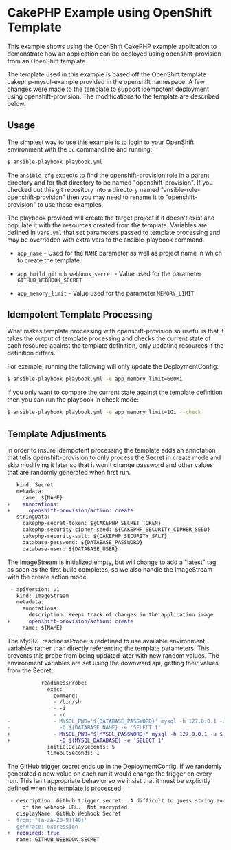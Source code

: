 # CakePHP Example using OpenShift Template

This example shows using the OpenShift CakePHP example application to
demonstrate how an application can be deployed using openshift-provision from
an OpenShift template.

The template used in this example is based off the OpenShift template
cakephp-mysql-example provided in the openshift namespace. A few changes were
made to the template to support idempotent deployment using
openshift-provision. The modifications to the template are described below.

## Usage

The simplest way to use this example is to login to your OpenShift environment
with the `oc` commandline and running:

```bash
$ ansible-playbook playbook.yml
```

The `ansible.cfg` expects to find the openshift-provision role in a parent
directory and for that directory to be named "openshift-provision". If you
checked out this git repository into a directory named
"ansible-role-openshift-provision" then you may need to rename it to
"openshift-provision" to use these examples.

The playbook provided will create the target project if it doesn't exist
and populate it with the resources created from the template. Variables are
defined in `vars.yml` that set parameters passed to template processing and
may be overridden with extra vars to the ansible-playbook command.

* `app_name` - Used for the `NAME` parameter as well as project name in which to
  create the template.

* `app_build_github_webhook_secret` - Value used for the parameter
  `GITHUB_WEBHOOK_SECRET`

* `app_memory_limit` - Value used for the parameter `MEMORY_LIMIT`

## Idempotent Template Processing

What makes template processing with openshift-provision so useful is that it
takes the output of template processing and checks the current state of each
resource against the template definition, only updating resources if the
definition differs.

For example, running the following will only update the DeploymentConfig:

```bash
$ ansible-playbook playbook.yml -e app_memory_limit=600Mi
```

If you only want to compare the current state against the template definition
then you can run the playbook in check mode:

```bash
$ ansible-playbook playbook.yml -e app_memory_limit=1Gi --check
```

## Template Adjustments

In order to insure idempotent processing the template adds an annotation that
tells openshift-provision to only process the Secret in create mode and skip
modifying it later so that it won't change password and other values that
are randomly generated when first run.

```diff
   kind: Secret
   metadata:
     name: ${NAME}
+    annotations:
+      openshift-provision/action: create
   stringData:
     cakephp-secret-token: ${CAKEPHP_SECRET_TOKEN}
     cakephp-security-cipher-seed: ${CAKEPHP_SECURITY_CIPHER_SEED}
     cakephp-security-salt: ${CAKEPHP_SECURITY_SALT}
     database-password: ${DATABASE_PASSWORD}
     database-user: ${DATABASE_USER}
```

The ImageStream is initialized empty, but will change to add a "latest" tag
as soon as the first build completes, so we also handle the ImageStream with
the create action mode.

```diff
 - apiVersion: v1
   kind: ImageStream
   metadata:
     annotations:
       description: Keeps track of changes in the application image
+      openshift-provision/action: create
     name: ${NAME}
```

The MySQL readinessProbe is redefined to use available environment variables
rather than directly referencing the template parameters. This prevents
this probe from being updated later with new random values. The environment
variables are set using the downward api, getting their values from the
Secret.

```diff
           readinessProbe:
             exec:
               command:
               - /bin/sh
               - -i
               - -c
-              - MYSQL_PWD='${DATABASE_PASSWORD}' mysql -h 127.0.0.1 -u ${DATABASE_USER}
-                -D ${DATABASE_NAME} -e 'SELECT 1'
+              - MYSQL_PWD="${MYSQL_PASSWORD}" mysql -h 127.0.0.1 -u ${MYSQL_USER}
+                -D ${MYSQL_DATABASE} -e 'SELECT 1'
             initialDelaySeconds: 5
             timeoutSeconds: 1
```

The GitHub trigger secret ends up in the DeploymentConfig. If we randomly
generated a new value on each run it would change the trigger on every run.
This isn't appropriate behavior so we insist that it must be explicitly
defined when the template is processed.

```diff
 - description: Github trigger secret.  A difficult to guess string encoded as part
     of the webhook URL.  Not encrypted.
   displayName: GitHub Webhook Secret
-  from: '[a-zA-Z0-9]{40}'
-  generate: expression
+  required: true
   name: GITHUB_WEBHOOK_SECRET
```
